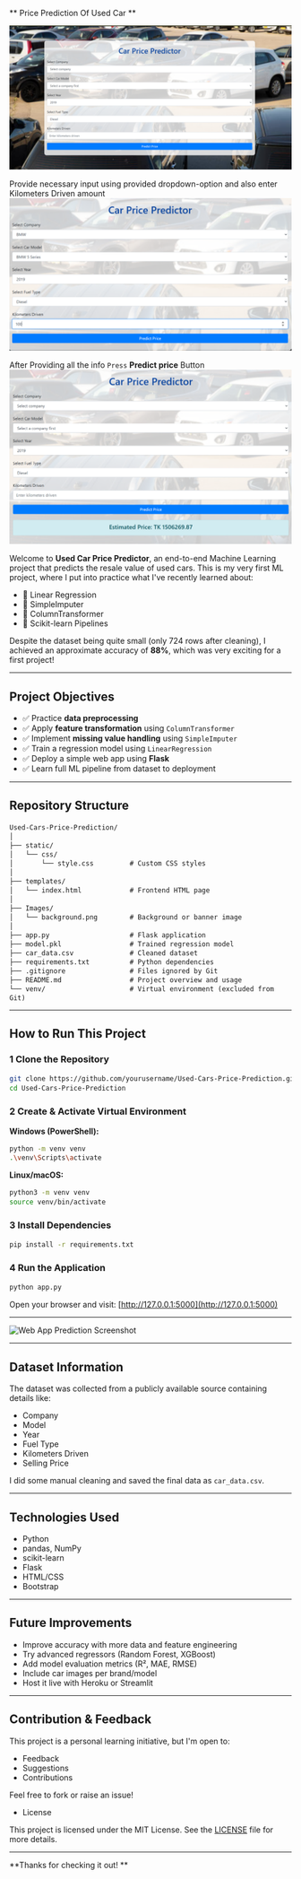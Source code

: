  ** Price Prediction Of Used Car **

![imaagealt](Static/web_page.png)

Provide necessary input using provided dropdown-option and also enter Kilometers Driven amount
![providing_input](Static/input.png)

After Providing all the info `Press` **Predict price** Button
![predict_price](Static/prediction.png)

Welcome to **Used Car Price Predictor**, an end-to-end Machine Learning project that predicts the resale value of used cars. This is my very first ML project, where I put into practice what I've recently learned about:

* 🔹 Linear Regression
* 🔹 SimpleImputer
* 🔹 ColumnTransformer
* 🔹 Scikit-learn Pipelines

Despite the dataset being quite small (only 724 rows after cleaning), I achieved an approximate accuracy of **88%**, which was very exciting for a first project!

---

##  Project Objectives

* ✅ Practice **data preprocessing**
* ✅ Apply **feature transformation** using `ColumnTransformer`
* ✅ Implement **missing value handling** using `SimpleImputer`
* ✅ Train a regression model using `LinearRegression`
* ✅ Deploy a simple web app using **Flask**
* ✅ Learn full ML pipeline from dataset to deployment

---

## Repository Structure

```
Used-Cars-Price-Prediction/
│
├── static/
│   └── css/
│       └── style.css         # Custom CSS styles
│
├── templates/
│   └── index.html            # Frontend HTML page
│
├── Images/
│   └── background.png        # Background or banner image
│
├── app.py                    # Flask application
├── model.pkl                 # Trained regression model
├── car_data.csv              # Cleaned dataset
├── requirements.txt          # Python dependencies
├── .gitignore                # Files ignored by Git
├── README.md                 # Project overview and usage
└── venv/                     # Virtual environment (excluded from Git)
```

---

##  How to Run This Project

### 1️ Clone the Repository

```bash
git clone https://github.com/yourusername/Used-Cars-Price-Prediction.git
cd Used-Cars-Price-Prediction
```

### 2️ Create & Activate Virtual Environment

**Windows (PowerShell):**

```bash
python -m venv venv
.\venv\Scripts\activate
```

**Linux/macOS:**

```bash
python3 -m venv venv
source venv/bin/activate
```

### 3️ Install Dependencies

```bash
pip install -r requirements.txt
```

### 4️ Run the Application

```bash
python app.py
```

Open your browser and visit: [http://127.0.0.1:5000](http://127.0.0.1:5000)

---


![Web App Prediction Screenshot](static/Images/background.png)

---

##  Dataset Information

The dataset was collected from a publicly available source containing details like:

* Company
* Model
* Year
* Fuel Type
* Kilometers Driven
* Selling Price

I did some manual cleaning and saved the final data as `car_data.csv`.

---

##  Technologies Used

* Python 
* pandas, NumPy
* scikit-learn
* Flask
* HTML/CSS
* Bootstrap

---

##  Future Improvements

* Improve accuracy with more data and feature engineering
* Try advanced regressors (Random Forest, XGBoost)
* Add model evaluation metrics (R², MAE, RMSE)
* Include car images per brand/model
* Host it live with Heroku or Streamlit

---

## Contribution & Feedback

This project is a personal learning initiative, but I'm open to:

* Feedback
* Suggestions
* Contributions

Feel free to fork or raise an issue!

- License

This project is licensed under the MIT License. See the [LICENSE](LICENSE) file for more details.

---


**Thanks for checking it out! **




